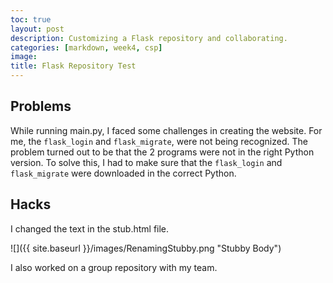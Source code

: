 ```yaml
---
toc: true
layout: post
description: Customizing a Flask repository and collaborating.
categories: [markdown, week4, csp]
image: 
title: Flask Repository Test
---
```


## Problems

While running main.py, I faced some challenges in creating the website. For me, the `flask_login` and `flask_migrate`, were not being recognized. The problem turned out to be that the 2 programs were not in the right Python version. To solve this, I had to make sure that the `flask_login` and `flask_migrate` were downloaded in the correct Python.

## Hacks

I changed the text in the stub.html file. 

![]({{ site.baseurl }}/images/RenamingStubby.png "Stubby Body")

I also worked on a group repository with my team.